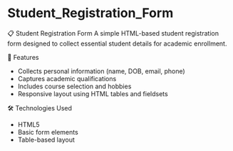 # Student_Registration_Form
📋 Student Registration Form
A simple HTML-based student registration form designed to collect essential student details for academic enrollment.

🚀 Features
- Collects personal information (name, DOB, email, phone)
- Captures academic qualifications
- Includes course selection and hobbies
- Responsive layout using HTML tables and fieldsets

🛠 Technologies Used
- HTML5
- Basic form elements
- Table-based layout
